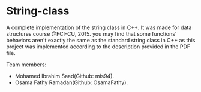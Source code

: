 # String-class
A complete implementation of the string class in C++. It was made for data structures course @FCI-CU, 2015. you may find that some functions' behaviors aren't exactly the same as the
standard string class in C++ as this project was implemented according to the description provided in the PDF file.

Team members:
- Mohamed Ibrahim Saad(Github: mis94).
- Osama Fathy Ramadan(Github: OsamaFathy).
